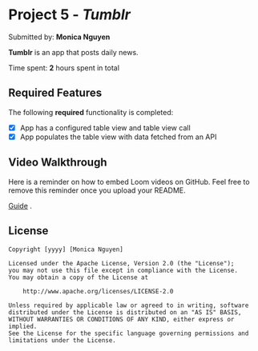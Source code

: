 # Project 5 - *Tumblr*

Submitted by: **Monica Nguyen**

**Tumblr** is an app that posts daily news.

Time spent: **2** hours spent in total

## Required Features

The following **required** functionality is completed:

- [x] App has a configured table view and table view call
- [x] App populates the table view with data fetched from an API

## Video Walkthrough

Here is a reminder on how to embed Loom videos on GitHub. Feel free to remove this reminder once you upload your README. 

[Guide]([https://www.loom.com/share/5da5d69887d64130852002634e365fec]) .

## License

    Copyright [yyyy] [Monica Nguyen]

    Licensed under the Apache License, Version 2.0 (the "License");
    you may not use this file except in compliance with the License.
    You may obtain a copy of the License at

        http://www.apache.org/licenses/LICENSE-2.0

    Unless required by applicable law or agreed to in writing, software
    distributed under the License is distributed on an "AS IS" BASIS,
    WITHOUT WARRANTIES OR CONDITIONS OF ANY KIND, either express or implied.
    See the License for the specific language governing permissions and
    limitations under the License.
